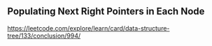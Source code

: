 ## Populating Next Right Pointers in Each Node
https://leetcode.com/explore/learn/card/data-structure-tree/133/conclusion/994/

